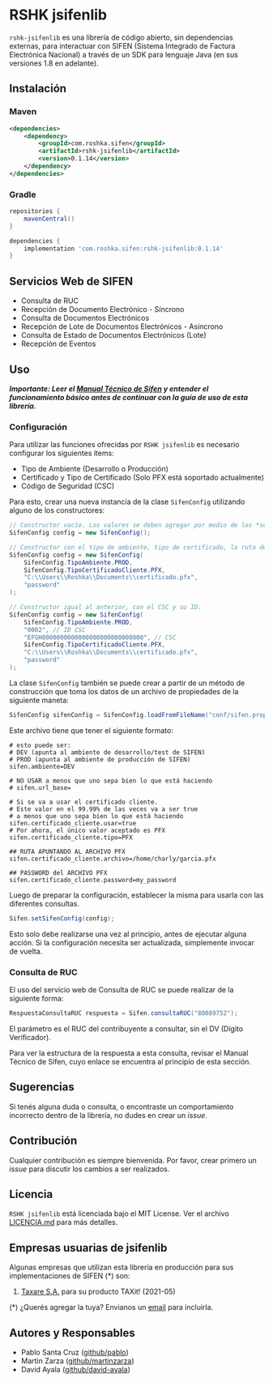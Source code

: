 # RSHK jsifenlib

`rshk-jsifenlib` es una librería de código abierto, sin dependencias externas, para interactuar con SIFEN (Sistema
Integrado de Factura Electrónica Nacional) a través de un SDK para lenguaje Java (en sus versiones 1.8 en adelante).

## Instalación

### Maven

```xml
<dependencies>
    <dependency>
        <groupId>com.roshka.sifen</groupId>
        <artifactId>rshk-jsifenlib</artifactId>
        <version>0.1.14</version>
    </dependency>
</dependencies>
```

### Gradle

```groovy
repositories {
    mavenCentral()
}

dependencies {
    implementation 'com.roshka.sifen:rshk-jsifenlib:0.1.14'
}
```

## Servicios Web de SIFEN

- Consulta de RUC
- Recepción de Documento Electrónico - Síncrono
- Consulta de Documentos Electrónicos
- Recepción de Lote de Documentos Electrónicos - Asíncrono
- Consulta de Estado de Documentos Electrónicos (Lote)
- Recepción de Eventos

## Uso

***Importante: Leer
el [Manual Técnico de Sifen](https://ekuatia.set.gov.py/rest/contents/download/collaboration/sites/ekuatia/documents/documentacion/documentacion-tecnica/Manual+T%C3%A9cnico+Versi%C3%B3n+150.pdf)
y entender el funcionamiento básico antes de continuar con la guía de uso de esta librería.***

### Configuración

Para utilizar las funciones ofrecidas por `RSHK jsifenlib` es necesario configurar los siguientes ítems:

- Tipo de Ambiente (Desarrollo o Producción)
- Certificado y Tipo de Certificado (Solo PFX está soportado actualmente)
- Código de Seguridad (CSC)

Para esto, crear una nueva instancia de la clase `SifenConfig` utilizando alguno de los constructores:

```java
// Constructor vacío. Los valores se deben agregar por medio de los *setters* de la clase.
SifenConfig config = new SifenConfig();

// Constructor con el tipo de ambiente, tipo de certificado, la ruta del certificado y la contraseña.
SifenConfig config = new SifenConfig(
    SifenConfig.TipoAmbiente.PROD,
    SifenConfig.TipoCertificadoCliente.PFX,
    "C:\\Users\\Roshka\\Documents\\certificado.pfx",
    "password"
);

// Constructor igual al anterior, con el CSC y su ID.
SifenConfig config = new SifenConfig(
    SifenConfig.TipoAmbiente.PROD,
    "0002", // ID CSC
    "EFGH0000000000000000000000000000", // CSC
    SifenConfig.TipoCertificadoCliente.PFX,
    "C:\\Users\\Roshka\\Documents\\certificado.pfx",
    "password"
);
```

La clase `SifenConfig` también se puede crear a partir de un método de construcción que toma los datos de un
archivo de propiedades de la siguiente maneta:

```java
SifenConfig sifenConfig = SifenConfig.loadFromFileName("conf/sifen.properties");
```

Este archivo tiene que tener el siguiente formato:

```properties
# esto puede ser:
# DEV (apunta al ambiente de desarrollo/test de SIFEN)
# PROD (apunta al ambiente de producción de SIFEN)
sifen.ambiente=DEV

# NO USAR a menos que uno sepa bien lo que está haciendo
# sifen.url_base=

# Si se va a usar el certificado cliente.
# Este valor en el 99.99% de las veces va a ser true
# a menos que uno sepa bien lo que está haciendo
sifen.certificado_cliente.usar=true
# Por ahora, el único valor aceptado es PFX
sifen.certificado_cliente.tipo=PFX

## RUTA APUNTANDO AL ARCHIVO PFX
sifen.certificado_cliente.archivo=/home/charly/garcia.pfx

## PASSWORD del ARCHIVO PFX
sifen.certificado_cliente.password=my_password
```
Luego de preparar la configuración, establecer la misma para usarla con las diferentes consultas.

```java
Sifen.setSifenConfig(config);
```

Esto solo debe realizarse una vez al principio, antes de ejecutar alguna acción. Si la configuración necesita ser
actualizada, simplemente invocar de vuelta.

### Consulta de RUC

El uso del servicio web de Consulta de RUC se puede realizar de la siguiente forma:

```java
RespuestaConsultaRUC respuesta = Sifen.consultaRUC("80089752");
```

El parámetro es el RUC del contribuyente a consultar, sin el DV (Dígito Verificador).

Para ver la estructura de la respuesta a esta consulta, revisar el Manual Técnico de Sifen, cuyo enlace se encuentra al
principio de esta sección.

## Sugerencias

Si tenés alguna duda o consulta, o encontraste un comportamiento incorrecto dentro de la librería, no dudes en crear
un *issue*.

## Contribución

Cualquier contribución es siempre bienvenida. Por favor, crear primero un *issue* para discutir los cambios a ser
realizados.

## Licencia

`RSHK jsifenlib` está licenciada bajo el MIT License. Ver el archivo [LICENCIA.md](LICENCIA.md) para más detalles.

## Empresas usuarias de jsifenlib

Algunas empresas que utilizan esta librería en producción para sus implementaciones de SIFEN (*) son:

1. [Taxare S.A.](https://www.taxit.com.py) para su producto TAXit! (2021-05)

(*) ¿Querés agregar la tuya? Envianos un [email](mailto:pablo@roshka.com.py) para incluirla. 

## Autores y Responsables

- Pablo Santa Cruz ([github/pablo](https://github.com/pablo))
- Martin Zarza ([github/martinzarza](https://github.com/martinzarza))
- David Ayala ([github/david-ayala](https://github.com/david-ayala))
